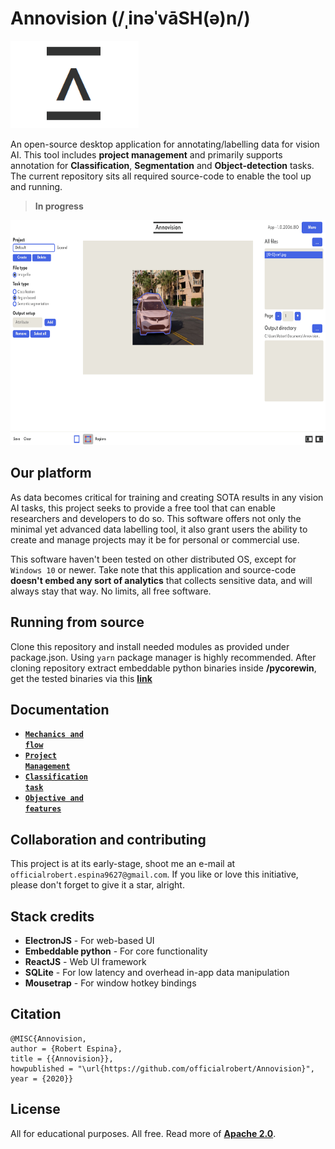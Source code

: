 # Annovision (/ˌinəˈvāSH(ə)n/)

<img src="https://github.com/officialrobert/Annovision/blob/master/docs/logo.png" width="205" height="140"/>

An open-source desktop application for annotating/labelling data for vision AI. This tool includes **project management** and primarily supports annotation for **Classification**, **Segmentation** and **Object-detection** tasks. The current repository sits all required source-code to enable the tool up and running.

> **In progress**

<img src="https://github.com/officialrobert/Annovision/blob/master/docs/img/wip.png" width="640" height="360"/>

## Our platform

As data becomes critical for training and creating SOTA results in any vision AI tasks, this project seeks to provide a free tool that can enable researchers and developers to do so. This software offers not only the minimal yet advanced data labelling tool, it also grant users the ability to create and manage projects may it be for personal or commercial use.

This software haven't been tested on other distributed OS, except for `Windows 10` or newer. Take note that this application and source-code **doesn't embed any sort of analytics** that collects sensitive data, and will always stay that way. No limits, all free software.

## Running from source

Clone this repository and install needed modules as provided under package.json. Using `yarn` package manager is highly recommended.
After cloning repository extract embeddable python binaries inside **/pycorewin**, get the tested binaries via this [**link**](https://drive.google.com/file/d/1qY0X96uDVDdLVW86__BdJ1483WhD3MD4/view?usp=sharing)

## Documentation

- <a href="./docs/MECHANICS.md"><code><b>Mechanics and flow</b></code></a>
- <a href="./docs/PROJECT.md"><code><b>Project Management</b></code></a>
- <a href="./docs/CLASSIFICATION.md"><code><b>Classification task</b></code></a>
- <a href="./docs/PLANS.md"><code><b>Objective and features</b></code></a>

## Collaboration and contributing

This project is at its early-stage, shoot me an e-mail at `officialrobert.espina9627@gmail.com`.
If you like or love this initiative, please don't forget to give it a star, alright.

## Stack credits

- **ElectronJS** - For web-based UI
- **Embeddable python** - For core functionality
- **ReactJS** - Web UI framework
- **SQLite** - For low latency and overhead in-app data manipulation
- **Mousetrap** - For window hotkey bindings

## Citation

```
@MISC{Annovision,
author = {Robert Espina},
title = {{Annovision}},
howpublished = "\url{https://github.com/officialrobert/Annovision}",
year = {2020}}
```

## License

All for educational purposes. All free. Read more of [**Apache 2.0**](https://github.com/officialrobert/Annovision/blob/master/LICENSE).
